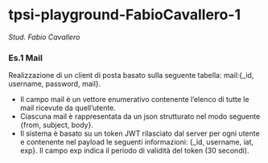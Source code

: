 # tpsi-playground-FabioCavallero-1

_Stud. Fabio Cavallero_

### Es.1 Mail

Realizzazione di un client di posta basato sulla seguente tabella: mail:{_id, username, password, mail}.
- Il campo mail è un vettore enumerativo contenente l’elenco di tutte le mail ricevute da quell’utente.
- Ciascuna mail è rappresentata da un json strutturato nel modo seguente {from, subject, body}.
- Il sistema è basato su un token JWT rilasciato dal server per ogni utente e contenente nel payload le seguenti
informazioni: {_id, username, iat, exp}. Il campo exp indica il periodo di validità del token (30 secondi).

